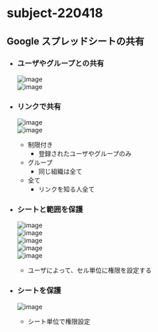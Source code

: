# subject-220418

## Google スプレッドシートの共有
- ### ユーザやグループとの共有
  ![image](https://user-images.githubusercontent.com/1501327/164893761-53713702-8624-4a56-87c0-ec620e8b6801.png)\
  ![image](https://user-images.githubusercontent.com/1501327/164893910-1f00304d-be58-4dd9-a3af-fdb8a615e635.png)


- ### リンクで共有
  ![image](https://user-images.githubusercontent.com/1501327/164893833-084b8300-35b5-4fd1-b3f8-d5ea7312e4b2.png)\
  ![image](https://user-images.githubusercontent.com/1501327/164893942-c4fa4fa4-ef9b-4320-a87e-66b57207addd.png)
  - 制限付き
    - 登録されたユーザやグループのみ
  - グループ
    - 同じ組織は全て
  - 全て
    - リンクを知る人全て

- ### シートと範囲を保護
  ![image](https://user-images.githubusercontent.com/1501327/164894113-a0fe518b-7859-4783-addf-eaa68d823214.png)\
  ![image](https://user-images.githubusercontent.com/1501327/164894150-e436c967-e828-423a-88fa-dbec1fad173b.png)\
  ![image](https://user-images.githubusercontent.com/1501327/164957393-a92afdef-bab4-461a-9ffc-78292ac35aee.png)\
  ![image](https://user-images.githubusercontent.com/1501327/164894221-24178a7c-c77a-4b3e-a501-296897453a32.png)\
  ![image](https://user-images.githubusercontent.com/1501327/164894279-3bfdbbdb-8506-4ccf-8b62-302fb90179d1.png)
  - ユーザによって、セル単位に権限を設定する

- ### シートを保護
  ![image](https://user-images.githubusercontent.com/1501327/164957380-d6096882-a321-4f7b-b51b-ee6413c73092.png)
  - シート単位で権限設定
